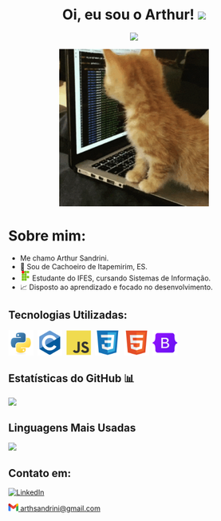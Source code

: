 <h1 align="center">
    Oi, eu sou o Arthur! 
  <img src="https://media.giphy.com/media/hvRJCLFzcasrR4ia7z/giphy.gif" width="25px">
</h1>
<p align="center">
<img src="https://readme-typing-svg.herokuapp.com?lines=Estudante+de+Sistemas+de+Informação;Gatos+são+muito+fofos&center=true&width=380&height=45">
</p>
<p align="center">
  <img src="giphy.gif" width="300px" margin="50">
</p>
<h1> Sobre mim: </h1> 

- Me chamo Arthur Sandrini.
- 📍 Sou de Cachoeiro de Itapemirim, ES.
- <img src = "IFES.png" width = "20px" >  Estudante do IFES, cursando Sistemas de Informação.
- 📈 Disposto ao aprendizado e focado no desenvolvimento.

## Tecnologias Utilizadas:
<div>
    <img src="https://github.com/devicons/devicon/blob/master/icons/python/python-original.svg" title="Python" alt="Python" width="50" height="50"/>&nbsp;
    <img src="https://github.com/devicons/devicon/blob/master/icons/c/c-original.svg" title="C" alt="C" width="50" height="50"/>&nbsp;
    <img src="https://github.com/devicons/devicon/blob/master/icons/javascript/javascript-original.svg" title="JavaScript" alt="JavaScript" width="50" height="50"/>&nbsp;
    <img src="https://github.com/devicons/devicon/blob/master/icons/css3/css3-original.svg" title="CSS3" alt="CSS3" width="50" height="50"/>&nbsp;
    <img src="https://github.com/devicons/devicon/blob/master/icons/html5/html5-original.svg" title="HTML5" alt="HTML5" width="50" height="50"/>&nbsp;
    <img src="https://github.com/devicons/devicon/blob/master/icons/bootstrap/bootstrap-original.svg" title="Bootstrap" alt="Bootstrap" width="50" height="50"/>&nbsp;
</div>

## Estatísticas do GitHub 📊
<img height = "200em" src="https://github-readme-stats.vercel.app/api?username=Udyrzada&show_icons=true&show_icons=true&theme=github_dark&count_private=true" />

## Linguagens Mais Usadas
<img height = "300em" src="https://github-readme-stats.vercel.app/api/top-langs/?username=Udyrzada&show_icons=true&theme=github_dark&count_private=true"/>

## Contato em:
<p align="left">
 <a href="https://www.linkedin.com/in/arthur-sandrini-4a6474302/" title="LinkedIn">
  <img src="https://img.shields.io/badge/-Linkedin-0e76a8?style=flat-square&logo=Linkedin&logoColor=white" alt="LinkedIn"  height="30"/>
     <p>  <img src = "gmail.png" width = "20px"> arthsandrini@gmail.com </p>
</a>
</p>
  
